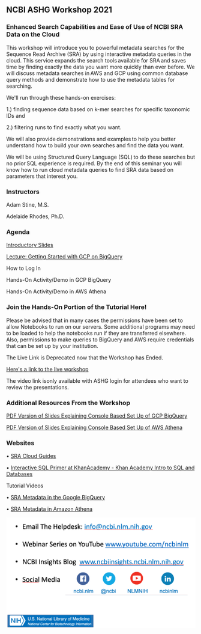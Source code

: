 ## NCBI ASHG Workshop 2021

### Enhanced Search Capabilities and Ease of Use of NCBI SRA Data on the Cloud 

This workshop will introduce you to powerful metadata searches for the Sequence Read Archive (SRA) by using interactive metadata queries in the cloud. This service expands the search tools available for SRA and saves time by finding exactly the data you want more quickly than ever before. We will discuss metadata searches in AWS and GCP using common database query methods and demonstrate how to use the metadata tables for searching. 

We'll run through these hands-on exercises: 

1.) finding sequence data based on k-mer searches for specific taxonomic IDs and 

2.) filtering runs to find exactly what you want. 

We will also provide demonstrations and examples to help you better understand how to build your own searches and find the data you want. 

We will be using Structured Query Language (SQL) to do these searches but no prior SQL experience is required. By the end of this seminar you will know how to run cloud metadata queries to find SRA data based on parameters that interest you. 

### Instructors

Adam Stine, M.S.


Adelaide Rhodes, Ph.D.


### Agenda

[Introductory Slides ](https://github.com/ncbi/ASHG-Workshop-2021/raw/main/ASHG_Introductory_Slides_SRA.pptx)

[Lecture: Getting Started with GCP on BigQuery](https://github.com/ncbi/ASHG-Workshop-2021/raw/main/Lecture_1_BigQuery_ASHG.pptx)

How to Log In

Hands-On Activity/Demo in GCP BigQuery

Hands-On Activity/Demo in AWS Athena


### Join the Hands-On Portion of the Tutorial Here!

Please be advised that in many cases the permissions have been set to allow Notebooks to run on our servers. Some additional programs may need to be loaded to help the notebooks run if they are transferred elsewhere.  Also, permissions to make queries to BigQuery and AWS require credentials that can be set up by your institution.


The Live Link is Deprecated now that the Workshop has Ended.

[Here's a link to the live workshop](https://learning.ashg.org/products/learn-the-best-way-to-find-data-in-nihs-sequence-read-archive-sra-on-the-cloud?force_login=1)

The video link isonly available with ASHG login for attendees who want to review the presentations.



### Additional Resources From the Workshop

[PDF Version of Slides Explaining Console Based Set Up of GCP BigQuery](https://github.com/ncbi/ASHG-Workshop-2021/raw/main/Setting_Up_GCP_ASHG.pdf)

[PDF Version of Slides Explaining Console Based Set Up of AWS Athena](https://github.com/ncbi/ASHG-Workshop-2021/raw/main/Setting_Up_Athena_AWS_SRA_COVID.pdf)

### Websites

•	[SRA Cloud Guides](https://www.ncbi.nlm.nih.gov/sra/docs/sra-cloud/)

•	[Interactive SQL Primer at KhanAcademy - Khan Academy Intro to SQL and Databases](https://www.khanacademy.org/computing/computer-programming/sql/sql-basics/v/welcome-to-sql)

Tutorial Videos

•	[SRA Metadata in the Google BigQuery](https://www.youtube.com/watch?v=DkNz-RCCm-M)

•	[SRA Metadata in Amazon Athena](https://www.youtube.com/watch?v=_F4FhcDWSJg)


![How To Get Help](./how_to_get_help.png)




